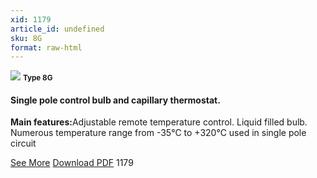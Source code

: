```yaml
---
xid: 1179
article_id: undefined
sku: 8G
format: raw-html
---
```

 <img src="./1179/8G.jpg" class="card-imgs mb-2">
 <small class="text-grey mb-2"><b>Type 8G</b> </small>
 <h4>Single pole control bulb and capillary thermostat.</h4>
 <p><b>Main features:</b>Adjustable remote temperature control. Liquid filled bulb. Numerous temperature range from -35&#xB0;C to +320&#xB0;C used in single pole circuit</p>
 <div class="btns">
 <a href="../en/8g.html" class="btn-red">See More</a>
 <a href="../en/pdf/1-43Single pole bulb and capillary thermostat-Type 8G20130603.pdf" target="_blank" class="btn-red">Download PDF</a>
 <!-- <a href="http://www.ultimheat.com/cat1.html" class="access-link" target="_blank"> Access full catalogue <i class="fa fa-external-link" aria-hidden="true"></i> </a> -->
 <span class="number-btn">1179</span>
 </div>
 